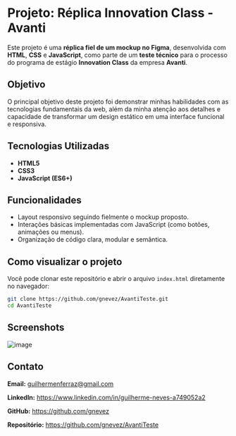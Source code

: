 # Projeto: Réplica Innovation Class - Avanti

Este projeto é uma **réplica fiel de um mockup no Figma**, desenvolvida com **HTML**, **CSS** e **JavaScript**, como parte de um **teste técnico** para o processo do programa de estágio **Innovation Class** da empresa **Avanti**.

## Objetivo

O principal objetivo deste projeto foi demonstrar minhas habilidades com as tecnologias fundamentais da web, além da minha atenção aos detalhes e capacidade de transformar um design estático em uma interface funcional e responsiva.

## Tecnologias Utilizadas

- **HTML5**  
- **CSS3**  
- **JavaScript (ES6+)**

## Funcionalidades

- Layout responsivo seguindo fielmente o mockup proposto.
- Interações básicas implementadas com JavaScript (como botões, animações ou menus).
- Organização de código clara, modular e semântica.

## Como visualizar o projeto

Você pode clonar este repositório e abrir o arquivo `index.html` diretamente no navegador:

```bash
git clone https://github.com/gnevez/AvantiTeste.git
cd AvantiTeste
```

## Screenshots

![image](https://github.com/user-attachments/assets/5652c84c-af3f-483a-b273-f9578cd2a066)


## Contato
**Email:** guilhermenferraz@gmail.com

**LinkedIn:** https://www.linkedin.com/in/guilherme-neves-a749052a2

**GitHub:** https://github.com/gnevez

**Repositório:** https://github.com/gnevez/AvantiTeste
